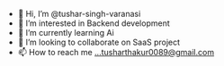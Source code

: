 - 👋 Hi, I’m @tushar-singh-varanasi
- 👀 I’m interested in Backend development 
- 🌱 I’m currently learning Ai
- 💞️ I’m looking to collaborate on SaaS project 
- 📫 How to reach me ...tusharthakur0089@gmail.com 

<!---
tushar-singh-varanasi/tushar-singh-varanasi is a ✨ special ✨ repository because its `README.md` (this file) appears on your GitHub profile.
You can click the Preview link to take a look at your changes.
--->
